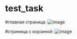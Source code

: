 # test_task

#главная страница:
![image](https://user-images.githubusercontent.com/113787069/232854335-e76c63d4-dba8-4e01-8bbd-60362f046b2e.png)

#стриница с корзиной:
![image](https://user-images.githubusercontent.com/113787069/232854514-977e5725-2332-4459-b1e0-a501b2bc419b.png)


